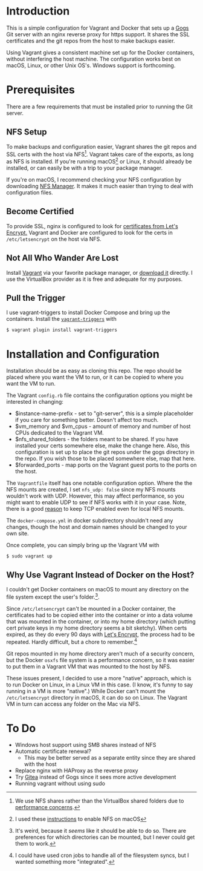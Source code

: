 # Introduction #

This is a simple configuration for Vagrant and Docker that sets up a [Gogs](https://gogs.io) Git server with an nginx reverse proxy for https support.  It shares the SSL certificates and the git repos from the host to make backups easier.

Using Vagrant gives a consistent machine set up for the Docker containers, without interfering the host machine.  The configuration works best on macOS, Linux, or other Unix OS's.  Windows support is forthcoming.

# Prerequisites #

There are a few requirements that must be installed prior to running the Git server.

## NFS Setup ##

To make backups and configuration easier, Vagrant shares the git repos and SSL certs with the host via NFS[^nfs-shares].  Vagrant takes care of the exports, as long as NFS is installed.  If you're running macOS[^nfs-instructions-mac] or Linux, it should already be installed, or can easily be with a trip to your package manager.

[^nfs-instructions-mac]: I used these [instructions](http://ilgthegeek.old.livius.net/2015/04/18/os-x-start-nfs-daemon/) to enable NFS on macOS

[^nfs-shares]: We use NFS shares rather than the VirtualBox shared folders due to [performance concerns](https://www.jeffgeerling.com/blogs/jeff-geerling/nfs-rsync-and-shared-folder).

If you're on macOS, I recommend checking your NFS configuration by downloading [NFS Manager](https://www.bresink.com/osx/143439/download.php).  It makes it much easier than trying to deal with configuration files.

## Become Certified ##

To provide SSL, nginx is configured to look for [certificates from Let's Encrypt.](https://letsencrypt.org)  Vagrant and Docker are configured to look for the certs in `/etc/letsencrypt` on the host via NFS.

## Not All Who Wander Are Lost ##

Install [Vagrant](https://www.vagrantup.com) via your favorite package manager, or [download it](https://www.vagrantup.com/downloads.html) directly.  I use the VirtualBox provider as it is free and adequate for my purposes.

## Pull the Trigger ##

I use vagrant-triggers to install Docker Compose and bring up the containers.  Install the [`vagrant-triggers`](https://github.com/emyl/vagrant-triggers) with

```
$ vagrant plugin install vagrant-triggers
```

# Installation and Configuration #

Installation should be as easy as cloning this repo.  The repo should be placed where you want the VM to run, or it can be copied to where you want the VM to run.

The Vagrant `config.rb` file contains the configuration options you might be interested in changing:

* $instance-name-prefix - set to "git-server", this is a simple placeholder if you care for something better.  Doesn't affect too much.
* $vm_memory and $vm_cpus - amount of memory and number of host CPUs dedicated to the Vagrant VM.
* $nfs_shared_folders - the folders meant to be shared.  If you have installed your certs somewhere else, make the change here.  Also, this configuration is set up to place the git repos under the gogs directory in the repo.  If you wish those to be placed somewhere else, map that here.
* $forwarded_ports - map ports on the Vagrant guest ports to the ports on the host.

The `Vagrantfile` itself has one notable configuration option.  Where the the NFS mounts are created, I set `nfs_udp: false` since my NFS mounts wouldn't work with UDP.  However, this may affect performance, so you might want to enable UDP to see if NFS works with it in your case.  Note, there is a good [reason](ttps://github.com/mitchellh/vagrant/issues/2304) to keep TCP enabled even for local NFS mounts.

The `docker-compose.yml` in docker subdirectory shouldn't need any changes, though the host and domain names should be changed to your own site.

Once complete, you can simply bring up the Vagrant VM with

```
$ sudo vagrant up
```

## Why Use Vagrant Instead of Docker on the Host? ##

I couldn't get Docker containers on macOS to mount any directory on the file system except the user's folder.[^docker-mount].

[^docker-mount]: It's weird, because it *seems* like it should be able to do so. There are preferences for which directories can be mounted, but I never could get them to work.

Since `/etc/letsencrypt` can't be mounted in a Docker container, the certificates had to be copied either into the container or into a data volume that was mounted in the container, or into my home directory (which putting cert private keys in my home directory seems a bit sketchy).  When certs expired, as they do every 90 days with [Let's Encrypt](https://certbot.eff.org/docs/using.html#getting-certificates-and-choosing-plugins), the process had to be repeated.  Hardly difficult, but a chore to remember.[^cron]

[^cron]: I could have used cron jobs to handle all of the filesystem syncs, but I wanted something more "integrated".

Git repos mounted in my home directory aren't much of a security concern, but the Docker `osxfs` file system is a performance concern, so it was easier to put them in a Vagrant VM that was mounted to the host by NFS.

These issues present, I decided to use a more "native" approach, which is to run Docker on Linux, in a Linux VM in this case. (I know, it's funny to say running in a VM is more "native".)  While Docker can't mount the `/etc/letsencrypt` directory in macOS, it can do so on Linux. The Vagrant VM in turn can access any folder on the Mac via NFS.

# To Do #

* Windows host support using SMB shares instead of NFS
* Automatic certificate renewal?
  * This may be better served as a separate entity since they are shared with the host
* Replace nginx with HAProxy as the reverse proxy
* Try [Gitea](http://gitea.io) instead of Gogs since it sees more active development
* Running vagrant without using sudo
